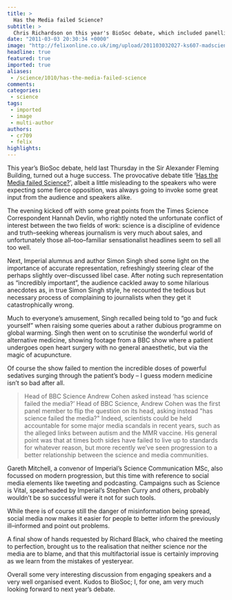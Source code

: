 ```yaml
---
title: >
  Has the Media failed Science?
subtitle: >
  Chris Richardson on this year's BioSoc debate, which included panellists from The Times and the BBC
date: "2011-03-03 20:30:34 +0000"
image: "http://felixonline.co.uk/img/upload/201103032027-ks607-madscien.jpg"
headline: true
featured: true
imported: true
aliases:
 - /science/1010/has-the-media-failed-science
comments:
categories:
 - science
tags:
 - imported
 - image
 - multi-author
authors:
 - cr709
 - felix
highlights:
---
```


This year’s BioSoc debate, held last Thursday in the Sir Alexander Fleming Building, turned out a huge success. The provocative debate title ‘[Has the Media failed Science?](http://www.imperialcollegeunion.org/whats-on/biosoc-debate-2011,1401,EV.html)’, albeit a little misleading to the speakers who were expecting some fierce opposition, was always going to invoke some great input from the audience and speakers alike.

The evening kicked off with some great points from the Times Science Correspondent Hannah Devlin, who rightly noted the unfortunate conflict of interest between the two fields of work: science is a discipline of evidence and truth–seeking whereas journalism is very much about sales, and unfortunately those all–too–familiar sensationalist headlines seem to sell all too well.

Next, Imperial alumnus and author Simon Singh shed some light on the importance of accurate representation, refreshingly steering clear of the perhaps slightly over–discussed libel case. After noting such representation as “incredibly important”, the audience cackled away to some hilarious anecdotes as, in true Simon Singh style, he recounted the tedious but necessary process of complaining to journalists when they get it catastrophically wrong.

Much to everyone’s amusement, Singh recalled being told to “go and fuck yourself” when raising some queries about a rather dubious programme on global warming. Singh then went on to scrutinise the wonderful world of alternative medicine, showing footage from a BBC show where a patient undergoes open heart surgery with no general anaesthetic, but via the magic of acupuncture.

Of course the show failed to mention the incredible doses of powerful sedatives surging through the patient’s body – I guess modern medicine isn’t so bad after all.
> Head of BBC Science Andrew Cohen asked instead ‘has science failed the media?’
Head of BBC Science, Andrew Cohen was the first panel member to flip the question on its head, asking instead "has science failed the media?" Indeed, scientists could be held accountable for some major media scandals in recent years, such as the alleged links between autism and the MMR vaccine. His general point was that at times both sides have failed to live up to standards for whatever reason, but more recently we’ve seen progression to a better relationship between the science and media communities.

Gareth Mitchell, a convenor of Imperial’s Science Communication MSc, also focussed on modern progression, but this time with reference to social media elements like tweeting and podcasting. Campaigns such as Science is Vital, spearheaded by Imperial’s Stephen Curry and others, probably wouldn’t be so successful were it not for such tools.

While there is of course still the danger of misinformation being spread, social media now makes it easier for people to better inform the previously ill–informed and point out problems.

A final show of hands requested by Richard Black, who chaired the meeting to perfection, brought us to the realisation that neither science nor the media are to blame, and that this multifactorial issue is certainly improving as we learn from the mistakes of yesteryear.

Overall some very interesting discussion from engaging speakers and a very well organised event. Kudos to BioSoc; I, for one, am very much looking forward to next year’s debate.
